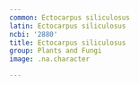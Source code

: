 ```yaml
---
common: Ectocarpus siliculosus
latin: Ectocarpus siliculosus
ncbi: '2880'
title: Ectocarpus siliculosus
group: Plants and Fungi
image: .na.character

---
```

